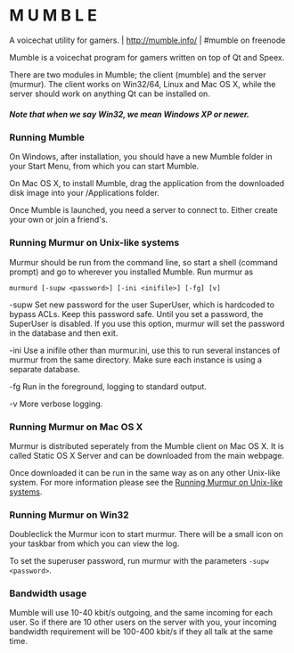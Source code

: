 # M U M B L E
A voicechat utility for gamers. | http://mumble.info/ | \#mumble on freenode

Mumble is a voicechat program for gamers written on top of Qt and Speex.

There are two modules in Mumble; the client (mumble) and the server
(murmur). The client works on Win32/64, Linux and Mac OS X, while the
server should work on anything Qt can be installed on.

##### Note that when we say Win32, we mean Windows XP or newer.

### Running Mumble

On Windows, after installation, you should have a new Mumble folder in your
Start Menu, from which you can start Mumble.

On Mac OS X, to install Mumble, drag the application from the downloaded
disk image into your /Applications folder.

Once Mumble is launched, you need a server to connect to. Either create your
own or join a friend's.

### Running Murmur on Unix-like systems


Murmur should be run from the command line, so start a shell (command prompt)
and go to wherever you installed Mumble. Run murmur as

`murmurd [-supw <password>] [-ini <inifile>] [-fg] [v]`

-supw   Set new password for the user SuperUser, which is hardcoded to
        bypass ACLs. Keep this password safe. Until you set a password,
        the SuperUser is disabled. If you use this option, murmur will
        set the password in the database and then exit.

-ini    Use a inifile other than murmur.ini, use this to run several instances
        of murmur from the same directory. Make sure each instance is using
        a separate database.

-fg     Run in the foreground, logging to standard output.

-v      More verbose logging.

### Running Murmur on Mac OS X

Murmur is distributed seperately from the Mumble client on Mac OS X.
It is called Static OS X Server and can be downloaded from the main webpage.

Once downloaded it can be run in the same way as on any other Unix-like system.
For more information please see the [Running Murmur on Unix-like systems](#running-murmur-on-unix-like-systems).

### Running Murmur on Win32

Doubleclick the Murmur icon to start murmur. There will be a small icon on your
taskbar from which you can view the log.

To set the superuser password, run murmur with the parameters `-supw <password>`.

### Bandwidth usage

Mumble will use 10-40 kbit/s outgoing, and the same incoming for each user.
So if there are 10 other users on the server with you, your incoming
bandwidth requirement will be 100-400 kbit/s if they all talk at the same time.
